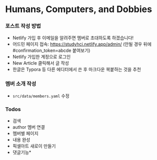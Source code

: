 # Humans, Computers, and Dobbies

### 포스트 작성 방법
- Netlify 가입 후 이메일을 알려주면 멤버로 초대하도록 하겠습니다!
- 어드민 페이지 접속: https://studyhci.netlify.app/admin/ (안될 경우 뒤에 #confirmation_token=abcde 붙여보기)
- Netlify 가입한 계정으로 로그인
- New Article 클릭해서 글 작성
- 한글은 Typora 등 다른 에디터에서 쓴 후 마크다운 복붙하는 것을 추천

### 멤버 소개 작성
- `src/data/members.yaml` 수정

### Todos
- 검색
- author 멤버 연결
- 멤버별 페이지
- 내용 완성
- 픽셀아트 새로이 만들기
- 댓글기능*
